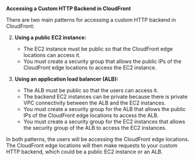 **Accessing a Custom HTTP Backend in CloudFront**

There are two main patterns for accessing a custom HTTP backend in CloudFront:

2. **Using a public EC2 instance:**
    
    - The EC2 instance must be public so that the CloudFront edge locations can access it.
    - You must create a security group that allows the public IPs of the CloudFront edge locations to access the EC2 instance.
    
4. **Using an application load balancer (ALB):**
    
    - The ALB must be public so that the users can access it.
    - The backend EC2 instances can be private because there is private VPC connectivity between the ALB and the EC2 instances.
    - You must create a security group for the ALB that allows the public IPs of the CloudFront edge locations to access the ALB.
    - You must create a security group for the EC2 instances that allows the security group of the ALB to access the EC2 instances.
    

In both patterns, the users will be accessing the CloudFront edge locations. The CloudFront edge locations will then make requests to your custom HTTP backend, which could be a public EC2 instance or an ALB.